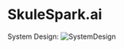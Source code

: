 # SkuleSpark.ai

System Design:
![SystemDesign](https://github.com/Navidur1/SkuleSpark.ai/assets/26190375/b73c9c68-46ad-4802-92e2-81ac5aaf7ea9)
